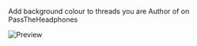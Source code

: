 Add background colour to threads you are Author of on PassTheHeadphones

![Preview](http://i.imgur.com/EAa1IMF.png)
